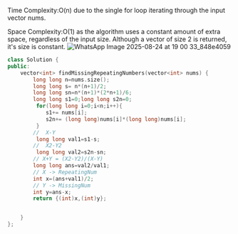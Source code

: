 Time Complexity:O(n) due to the single for loop iterating through the input vector nums.

Space Complexity:O(1) as the algorithm uses a constant amount of extra space, regardless of the input size. Although a vector of size 2 is returned, it's size is constant.
![WhatsApp Image 2025-08-24 at 19 00 33_848e4059](https://github.com/user-attachments/assets/57ca2633-5d0a-4f66-97a8-0e144fd318fc)

```cpp
class Solution {
public:
    vector<int> findMissingRepeatingNumbers(vector<int> nums) {
        long long n=nums.size();
        long long s= n*(n+1)/2;
        long long sn=n*(n+1)*(2*n+1)/6;
        long long s1=0;long long s2n=0;
         for(long long i=0;i<n;i++){
            s1+= nums[i];
            s2n+= (long long)nums[i]*(long long)nums[i];
         }
        //  X-Y
         long long val1=s1-s;       
        //  X2-Y2       
         long long val2=s2n-sn;
        // X+Y = (X2-Y2)/(X-Y)
        long long ans=val2/val1;
        // X -> RepeatingNum
        int x=(ans+val1)/2;
        // Y -> MissingNum
        int y=ans-x;
        return {(int)x,(int)y};


    }
};
